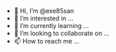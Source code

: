 - 👋 Hi, I’m @exe85san
- 👀 I’m interested in ...
- 🌱 I’m currently learning ...
- 💞️ I’m looking to collaborate on ...
- 📫 How to reach me ...

<!---
yay!
I am crypto invester!
--->
